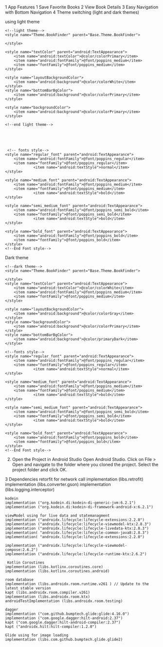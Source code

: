 1 App Features
1 Save Favorite Books
2 View Book Details
3 Easy Navigation with Bottom Navigation
4 Theme switching (light and dark themes)

using light theme 
   <resources xmlns:tools="http://schemas.android.com/tools">
    <!-- Base application theme. -->
    <style name="Base.Theme.BookFinder" parent="Theme.Material3.Light.NoActionBar">
        <!-- Customize your light theme here. -->
         <item name="colorPrimary">@color/colorPrimary</item>
    </style>

    <!--light theme-->
    <style name="Theme.BookFinder" parent="Base.Theme.BookFinder">
<!--        <item name="android:background">@color/colorPrimary</item>-->
    </style>

    <style name="textColor" parent="android:TextAppearance">
        <item name="android:textColor">@color/colorPrimary</item>
        <item name="android:fontFamily">@font/poppins_medium</item>
        <item name="fontFamily">@font/poppins_medium</item>
    </style>

    <style name="layoutBackgroundColor">
        <item name="android:background">@color/colorWhite</item>
    </style>
    <style name="bottomBarBgColor">
        <item name="android:background">@color/colorPrimary</item>
    </style>

    <style name="backgroundColor">
        <item name="android:background">@color/colorPrimary</item>
    </style>

    <!--end light theme-->





     <!-- fonts style-->
    <style name="regular_font" parent="android:TextAppearance">
        <item name="android:fontFamily">@font/poppins_regular</item>
        <item name="fontFamily">@font/poppins_regular</item>
                 <item name="android:textStyle">normal</item>
    </style>

    <style name="medium_font" parent="android:TextAppearance">
        <item name="android:fontFamily">@font/poppins_medium</item>
        <item name="fontFamily">@font/poppins_medium</item>
                 <item name="android:textStyle">bold</item>
    </style>

    <style name="semi_medium_font" parent="android:TextAppearance">
        <item name="android:fontFamily">@font/poppins_semi_bold</item>
        <item name="fontFamily">@font/poppins_semi_bold</item>
                 <item name="android:textStyle">bold</item>
    </style>

    <style name="bold_font" parent="android:TextAppearance">
        <item name="android:fontFamily">@font/poppins_bold</item>
        <item name="fontFamily">@font/poppins_bold</item>
    </style>
    <!--End Font style-->
</resources>

Dark theme
<resources xmlns:tools="http://schemas.android.com/tools">
    <!-- Base application theme. -->
    <style name="Base.Theme.BookFinder" parent="Theme.Material3.Dark.NoActionBar">
        <!-- Customize your dark theme here. -->
         <item name="colorPrimary">@color/primaryDark</item>
    </style>

    <!--dark theme-->
    <style name="Theme.BookFinder" parent="Base.Theme.BookFinder">
<!--        <item name="android:background">@color/primaryDark</item>-->
    </style>
    <style name="textColor" parent="android:TextAppearance">
        <item name="android:textColor">@color/colorWhite</item>
        <item name="android:fontFamily">@font/poppins_medium</item>
        <item name="fontFamily">@font/poppins_medium</item>
    </style>

    <style name="layoutBackgroundColor">
        <item name="android:background">@color/colorGray</item>
    </style>
    <style name="backgroundColor">
        <item name="android:background">@color/colorPrimary</item>
    </style>
    <style name="bottomBarBgColor">
        <item name="android:background">@color/primaryDark</item>
    </style>
  <!--dark theme-->





    <!--fonts style-->
    <style name="regular_font" parent="android:TextAppearance">
        <item name="android:fontFamily">@font/poppins_regular</item>
        <item name="fontFamily">@font/poppins_regular</item>
                 <item name="android:textStyle">normal</item>
    </style>

    <style name="medium_font" parent="android:TextAppearance">
        <item name="android:fontFamily">@font/poppins_medium</item>
        <item name="fontFamily">@font/poppins_medium</item>
                 <item name="android:textStyle">bold</item>
    </style>

    <style name="semi_medium_font" parent="android:TextAppearance">
        <item name="android:fontFamily">@font/poppins_semi_bold</item>
        <item name="fontFamily">@font/poppins_semi_bold</item>
                 <item name="android:textStyle">bold</item>
    </style>

    <style name="bold_font" parent="android:TextAppearance">
        <item name="android:fontFamily">@font/poppins_bold</item>
        <item name="fontFamily">@font/poppins_bold</item>
    </style>
    <!--End Font style-->
</resources>

2. Open the Project in Android Studio
Open Android Studio.
Click on File > Open and navigate to the folder where you cloned the project. Select the project folder and click OK.

3 Dependencies
 retorfit for network call
    implementation (libs.retrofit)
    implementation (libs.converter.gson)
    implementation (libs.logging.interceptor)

    kodein
    implementation ("org.kodein.di:kodein-di-generic-jvm:6.2.1")
    implementation ("org.kodein.di:kodein-di-framework-android-x:6.2.1")

    viewModel using for live data and statemanagment
    implementation ("androidx.lifecycle:lifecycle-extensions:2.2.0")
    implementation ("androidx.lifecycle:lifecycle-viewmodel-ktx:2.8.3")
    implementation ("androidx.lifecycle:lifecycle-livedata-ktx:2.8.3")
    implementation( "androidx.lifecycle:lifecycle-common-java8:2.8.3")
    implementation( "androidx.lifecycle:lifecycle-extensions:2.2.0")

    implementation ("androidx.lifecycle:lifecycle-viewmodel-compose:2.6.2")
    implementation ("androidx.lifecycle:lifecycle-runtime-ktx:2.6.2")

     Kotlin Coroutines
    implementation (libs.kotlinx.coroutines.core)
    implementation (libs.kotlinx.coroutines.android)

    room database
    implementation (libs.androidx.room.runtime.v261 ) // Update to the latest stable version
    kapt (libs.androidx.room.compiler.v261)
    implementation (libs.androidx.room.ktx)
    androidTestImplementation (libs.androidx.room.testing)

    dagger
    implementation ("com.github.bumptech.glide:glide:4.16.0")
    implementation ("com.google.dagger:hilt-android:2.37")
    kapt ("com.google.dagger:hilt-android-compiler:2.37")
    kapt ("androidx.hilt:hilt-compiler:1.2.0")

    Glide using for image loading
    implementation (libs.com.github.bumptech.glide.glide2)

    
